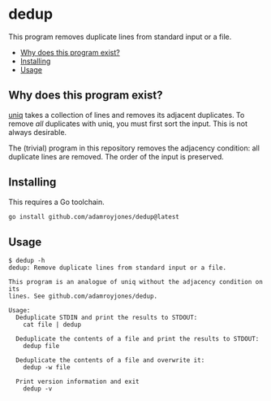 # dedup

This program removes duplicate lines from standard input or a file.

- [Why does this program exist?](#why-does-this-program-exist)
- [Installing](#installing)
- [Usage](#usage)

## Why does this program exist?

[uniq](https://en.wikipedia.org/wiki/Uniq) takes a collection of lines and
removes its adjacent duplicates. To remove _all_ duplicates with uniq, you must
first sort the input. This is not always desirable.

The (trivial) program in this repository removes the adjacency condition: all
duplicate lines are removed. The order of the input is preserved.

## Installing

This requires a Go toolchain.

```sh
go install github.com/adamroyjones/dedup@latest
```

## Usage

```console
$ dedup -h
dedup: Remove duplicate lines from standard input or a file.

This program is an analogue of uniq without the adjacency condition on its
lines. See github.com/adamroyjones/dedup.

Usage:
  Deduplicate STDIN and print the results to STDOUT:
    cat file | dedup

  Deduplicate the contents of a file and print the results to STDOUT:
    dedup file

  Deduplicate the contents of a file and overwrite it:
    dedup -w file

  Print version information and exit
    dedup -v
```
